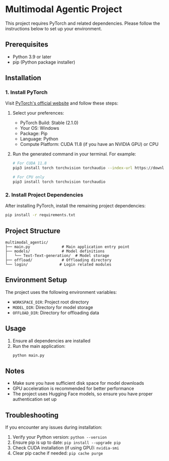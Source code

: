 # Multimodal Agentic Project

This project requires PyTorch and related dependencies. Please follow the instructions below to set up your environment.

## Prerequisites

- Python 3.9 or later
- pip (Python package installer)

## Installation

### 1. Install PyTorch

Visit [PyTorch's official website](https://pytorch.org/get-started/locally/) and follow these steps:

1. Select your preferences:
   - PyTorch Build: Stable (2.1.0)
   - Your OS: Windows
   - Package: Pip
   - Language: Python
   - Compute Platform: CUDA 11.8 (if you have an NVIDIA GPU) or CPU

2. Run the generated command in your terminal. For example:
   ```bash
   # For CUDA 11.8
   pip3 install torch torchvision torchaudio --index-url https://download.pytorch.org/whl/cu118

   # For CPU only
   pip3 install torch torchvision torchaudio
   ```

### 2. Install Project Dependencies

After installing PyTorch, install the remaining project dependencies:

```bash
pip install -r requirements.txt
```

## Project Structure

```
multimodal_agentic/
├── main.py              # Main application entry point
├── models/              # Model definitions
│   └── Text-Text-generation/  # Model storage
├── offload/             # Offloading directory
└── login/              # Login related modules
```

## Environment Setup

The project uses the following environment variables:
- `WORKSPACE_DIR`: Project root directory
- `MODEL_DIR`: Directory for model storage
- `OFFLOAD_DIR`: Directory for offloading data

## Usage

1. Ensure all dependencies are installed
2. Run the main application:
   ```bash
   python main.py
   ```

## Notes

- Make sure you have sufficient disk space for model downloads
- GPU acceleration is recommended for better performance
- The project uses Hugging Face models, so ensure you have proper authentication set up

## Troubleshooting

If you encounter any issues during installation:

1. Verify your Python version: `python --version`
2. Ensure pip is up to date: `pip install --upgrade pip`
3. Check CUDA installation (if using GPU): `nvidia-smi`
4. Clear pip cache if needed: `pip cache purge`
